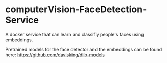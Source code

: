 # computerVision-FaceDetection-Service
A docker service that can learn and classifiy people's faces using embeddings.


Pretrained models for the face detector and the embeddings can be found here:
https://github.com/davisking/dlib-models